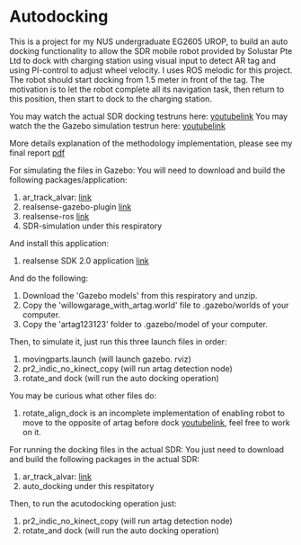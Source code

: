 # Autodocking
This is a project for my NUS undergraduate EG2605 UROP, to build an auto docking functionality to allow the SDR mobile robot provided by Solustar Pte Ltd to dock with charging station using visual input to detect AR tag and using PI-control to adjust wheel velocity. I uses ROS melodic for this project. The robot should start docking from 1.5 meter in front of the tag. The motivation is to let the robot complete all its navigation task, then return to this position, then start to dock to the charging station.

You may watch the actual SDR docking testruns here: [youtubelink](https://www.youtube.com/watch?v=4Hauzwl-VmU)
You may watch the the Gazebo simulation testrun here: [youtubelink](https://www.youtube.com/watch?v=QvYQjFvl8ig)

More details explanation of the methodology implementation, please see my final report [pdf](https://github.com/Kaeboon/Autodocking/blob/main/UROP_final_report.pdf)

For simulating the files in Gazebo:
You will need to download and build the following packages/application:
1) ar_track_alvar: [link](https://github.com/ros-perception/ar_track_alvar)
2) realsense-gazebo-plugin [link](https://github.com/pal-robotics/realsense_gazebo_plugin)
3) realsense-ros [link](https://github.com/IntelRealSense/realsense-ros)
4) SDR-simulation under this respiratory

And install this application:
1) realsense SDK 2.0 application [link](https://www.intelrealsense.com/sdk-2/)

And do the following:
1) Download the 'Gazebo models' from this respiratory and unzip.
2) Copy the 'willowgarage_with_artag.world' file to .gazebo/worlds of your computer.
3) Copy the 'artag123123' folder to .gazebo/model of your computer.

Then, to simulate it, just run this three launch files in order:
1) movingparts.launch (will launch gazebo. rviz)
2) pr2_indic_no_kinect_copy (will run artag detection node)
3) rotate_and dock (will run the auto docking operation)

You may be curious what other files do:
1) rotate_align_dock is an incomplete implementation of enabling robot to move to the opposite of artag before dock [youtubelink](https://www.youtube.com/watch?v=ojB2HuYRQBQ), feel free to work on it.




For running the docking files in the actual SDR:
You just need to download and build the following packages in the actual SDR:
1) ar_track_alvar: [link](https://github.com/ros-perception/ar_track_alvar)
2) auto_docking under this respitatory

Then, to run the acutodocking operation just:
1) pr2_indic_no_kinect_copy (will run artag detection node)
2) rotate_and dock (will run the auto docking operation)

